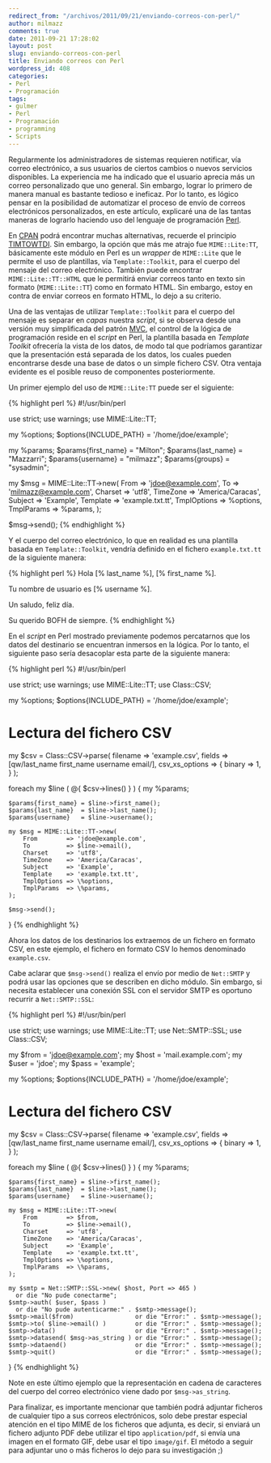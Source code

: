 ```yaml
---
redirect_from: "/archivos/2011/09/21/enviando-correos-con-perl/"
author: milmazz
comments: true
date: 2011-09-21 17:28:02
layout: post
slug: enviando-correos-con-perl
title: Enviando correos con Perl
wordpress_id: 408
categories:
- Perl
- Programación
tags:
- gulmer
- Perl
- Programación
- programming
- Scripts
---
```


Regularmente los administradores de sistemas requieren notificar, vía correo electrónico, a sus usuarios de ciertos cambios o nuevos servicios disponibles. La experiencia me ha indicado que el usuario aprecia más un correo personalizado que uno general. Sin embargo, lograr lo primero de manera manual es bastante tedioso e ineficaz. Por lo tanto, es lógico pensar en la posibilidad de automatizar el proceso de envío de correos electrónicos personalizados, en este artículo, explicaré una de las tantas maneras de lograrlo haciendo uso del lenguaje de programación [Perl](http://www.perl.org/).

En [CPAN](http://www.cpan.org/) podrá encontrar muchas alternativas, recuerde el principio [TIMTOWTDI](http://en.wikipedia.org/wiki/There_is_more_than_one_way_to_do_it). Sin embargo, la opción que más me atrajo fue `MIME::Lite:TT`, básicamente este módulo en Perl es un _wrapper_ de `MIME::Lite` que le permite el uso de plantillas, vía `Template::Toolkit`, para el cuerpo del mensaje del correo electrónico. También puede encontrar `MIME::Lite::TT::HTML` que le permitirá enviar correos tanto en texto sin formato (`MIME::Lite::TT`) como en formato HTML. Sin embargo, estoy en contra de enviar correos en formato HTML, lo dejo a su criterio.

Una de las ventajas de utilizar `Template::Toolkit` para el cuerpo del mensaje es separar en _capas_ nuestra _script_, si se observa desde una versión muy simplificada del patrón [MVC](http://en.wikipedia.org/wiki/Model%E2%80%93view%E2%80%93controller), el control de la lógica de programación reside en el _script_ en Perl, la plantilla basada en _Template Toolkit_ ofrecería la vista de los datos, de modo tal que podríamos garantizar que la presentación está separada de los datos, los cuales pueden encontrarse desde una base de datos o un simple fichero CSV. Otra ventaja evidente es el posible reuso de componentes posteriormente.

Un primer ejemplo del uso de `MIME::Lite:TT` puede ser el siguiente:

{% highlight perl %}
#!/usr/bin/perl

use strict;
use warnings;
use MIME::Lite::TT;

my %options;
$options{INCLUDE_PATH} = '/home/jdoe/example';

my %params;
$params{first_name} = "Milton";
$params{last_name}  = "Mazzarri";
$params{username}   = "milmazz";
$params{groups}     = "sysadmin";

my $msg = MIME::Lite::TT->new(
    From        => 'jdoe@example.com',
    To          => 'milmazz@example.com',
    Charset     => 'utf8',
    TimeZone    => 'America/Caracas',
    Subject     => 'Example',
    Template    => 'example.txt.tt',
    TmplOptions => \%options,
    TmplParams  => \%params,
);

$msg->send();
{% endhighlight %}

Y el cuerpo del correo electrónico, lo que en realidad es una plantilla basada en `Template::Toolkit`, vendría definido en el fichero `example.txt.tt` de la siguiente manera:

{% highlight perl %}
Hola [% last_name %], [% first_name %].

Tu nombre de usuario es [% username %].

Un saludo, feliz día.

Su querido BOFH de siempre.
{% endhighlight %}

En el _script_ en Perl mostrado previamente podemos percatarnos que los datos del destinario se encuentran inmersos en la lógica. Por lo tanto, el siguiente paso sería desacoplar esta parte de la siguiente manera:

{% highlight perl %}
#!/usr/bin/perl

use strict;
use warnings;
use MIME::Lite::TT;
use Class::CSV;

my %options;
$options{INCLUDE_PATH} = '/home/jdoe/example';

# Lectura del fichero CSV
my $csv = Class::CSV->parse(
    filename       => 'example.csv',
    fields         => [qw/last_name first_name username email/],
    csv_xs_options => { binary => 1, }
);

foreach my $line ( @{ $csv->lines() } ) {
    my %params;

    $params{first_name} = $line->first_name();
    $params{last_name}  = $line->last_name();
    $params{username}   = $line->username();

    my $msg = MIME::Lite::TT->new(
        From        => 'jdoe@example.com',
        To          => $line->email(),
        Charset     => 'utf8',
        TimeZone    => 'America/Caracas',
        Subject     => 'Example',
        Template    => 'example.txt.tt',
        TmplOptions => \%options,
        TmplParams  => \%params,
    );

    $msg->send();
}
{% endhighlight %}

Ahora los datos de los destinarios los extraemos de un fichero en formato CSV, en este ejemplo, el fichero en formato CSV lo hemos denominado `example.csv`.

Cabe aclarar que `$msg->send()` realiza el envío por medio de `Net::SMTP` y podrá usar las opciones que se describen en dicho módulo. Sin embargo, si necesita establecer una conexión SSL con el servidor SMTP es oportuno recurrir a `Net::SMTP::SSL`:

{% highlight perl %}
#!/usr/bin/perl

use strict;
use warnings;
use MIME::Lite::TT;
use Net::SMTP::SSL;
use Class::CSV;

my $from = 'jdoe@example.com';
my $host = 'mail.example.com';
my $user = 'jdoe';
my $pass = 'example';

my %options;
$options{INCLUDE_PATH} = '/home/jdoe/example';

# Lectura del fichero CSV
my $csv = Class::CSV->parse(
    filename       => 'example.csv',
    fields         => [qw/last_name first_name username email/],
    csv_xs_options => { binary => 1, }
);

foreach my $line ( @{ $csv->lines() } ) {
    my %params;

    $params{first_name} = $line->first_name();
    $params{last_name}  = $line->last_name();
    $params{username}   = $line->username();

    my $msg = MIME::Lite::TT->new(
        From        => $from,
        To          => $line->email(),
        Charset     => 'utf8',
        TimeZone    => 'America/Caracas',
        Subject     => 'Example',
        Template    => 'example.txt.tt',
        TmplOptions => \%options,
        TmplParams  => \%params,
    );

    my $smtp = Net::SMTP::SSL->new( $host, Port => 465 )
      or die "No pude conectarme";
    $smtp->auth( $user, $pass )
      or die "No pude autenticarme:" . $smtp->message();
    $smtp->mail($from)                 or die "Error:" . $smtp->message();
    $smtp->to( $line->email() )        or die "Error:" . $smtp->message();
    $smtp->data()                      or die "Error:" . $smtp->message();
    $smtp->datasend( $msg->as_string ) or die "Error:" . $smtp->message();
    $smtp->dataend()                   or die "Error:" . $smtp->message();
    $smtp->quit()                      or die "Error:" . $smtp->message();
}
{% endhighlight %}

Note en este último ejemplo que la representación en cadena de caracteres del cuerpo del correo electrónico viene dado por `$msg->as_string`.

Para finalizar, es importante mencionar que también podrá adjuntar ficheros de cualquier tipo a sus correos electrónicos, solo debe prestar especial atención en el tipo MIME de los ficheros que adjunta, es decir, si enviará un fichero adjunto PDF debe utilizar el tipo `application/pdf`, si envía una imagen en el formato GIF, debe usar el tipo `image/gif`. El método a seguir para adjuntar uno o más ficheros lo dejo para su investigación ;)
